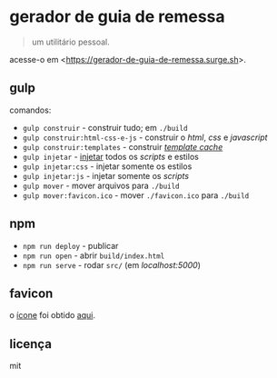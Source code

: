 gerador de guia de remessa
==========================

> um utilitário pessoal.

acesse-o em &lt;https://gerador-de-guia-de-remessa.surge.sh&gt;.

gulp
----

comandos:

* `gulp construir` - construir tudo; em `./build`
* `gulp construir:html-css-e-js` - construir o *html*, *css* e *javascript*
* `gulp construir:templates` - construir [*template cache*](https://goo.gl/31tQvv)
* `gulp injetar` - [injetar](https://goo.gl/R3ju2V) todos os *scripts* e estilos
* `gulp injetar:css` - injetar somente os estilos
* `gulp injetar:js` - injetar somente os *scripts*
* `gulp mover` - mover arquivos para `./build`
* `gulp mover:favicon.ico` - mover `./favicon.ico` para `./build`

npm
---

* `npm run deploy` - publicar
* `npm run open` - abrir `build/index.html`
* `npm run serve` - rodar `src/` (em *localhost:5000*)

favicon
-------

o [ícone](./src/favicon.ico) foi obtido [aqui](https://goo.gl/gYrVSu).

licença
-------

mit
